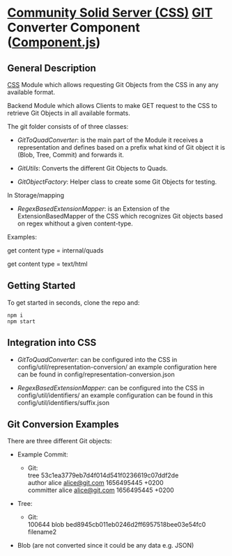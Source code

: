 # [Community Solid Server (CSS)](https://github.com/CommunitySolidServer/CommunitySolidServer) [GIT](https://git-scm.com/) Converter Component ([Component.js](https://componentjs.com/))

## General Description

[CSS](https://github.com/CommunitySolidServer/CommunitySolidServer) Module which allows requesting Git Objects from the CSS in any any available format.

Backend Module which allows Clients to make GET request to the CSS to retrieve Git Objects in all available formats.

The git folder consists of of three classes:

* *GitToQuadConverter*: is the main part of the Module it receives a representation and defines based on a prefix what kind of Git object it is (Blob, Tree, Commit) and forwards it.

* *GitUtils*: Converts the different Git Objects to Quads.

* *GitObjectFactory*: Helper class to create some Git Objects for testing.

In Storage/mapping

* *RegexBasedExtensionMapper*: is an Extension of the ExtensionBasedMapper of the CSS which recognizes Git objects based on regex whithout a given content-type.





Examples:

get content type = internal/quads

get content type = text/html

## Getting Started

To get started in seconds, clone the repo and:
```
npm i
npm start
```

## Integration into CSS

* *GitToQuadConverter*: can be configured into the CSS in config/util/representation-conversion/ an example configuration here can be found in config/representation-conversion.json

* *RegexBasedExtensionMapper*: can be configured into the CSS in config/util/identifiers/ an example configuration can be found in this config/util/identifiers/suffix.json


## Git Conversion Examples

There are three different Git objects:

- Example Commit:
    - Git:\
        tree 53c1ea3779eb7d4f014d541f0236619c07ddf2de\
        author alice <alice@git.com> 1656495445 +0200\
        committer alice <alice@git.com> 1656495445 +0200


- Tree:
    - Git:\
        100644 blob bed8945cb011eb0246d2ff6957518bee03e54fc0    filename2


- Blob (are not converted since it could be any data e.g. JSON) 
    





